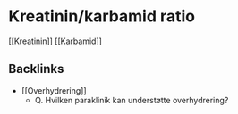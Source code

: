 # Kreatinin/karbamid ratio
[[Kreatinin]] [[Karbamid]]

## Backlinks
* [[Overhydrering]]
	* Q. Hvilken paraklinik kan understøtte overhydrering?

<!-- #anki/tag/med/Endocrinology #anki/deck/Medicine #anki/tag/med/Abdominal surgery# -->

<!-- {BearID:1CD634A1-D37D-45F5-BF72-5D1850ECAA5F-21575-00002C756F2D36DC} -->
